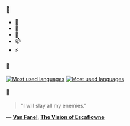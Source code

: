 ### 👋

- 🔭
- 🌱
- 💬
- 📫
- ⚡

#### 🧏

[![Most used languages](https://github-readme-stats-aynah.vercel.app/api/top-langs/?username=aynh&theme=solarized-dark&langs_count=6&layout=compact&hide_title=true)](https://github.com/anuraghazra/github-readme-stats#gh-dark-mode-only)
[![Most used languages](https://github-readme-stats-aynah.vercel.app/api/top-langs/?username=aynh&theme=solarized-light&langs_count=6&layout=compact&hide_title=true)](https://github.com/anuraghazra/github-readme-stats#gh-light-mode-only)

#### 💬

> "I will slay all my enemies."

&mdash; [**Van Fanel**](https://myanimelist.net/character.php?q=Van%20Fanel&cat=character), [**The Vision of Escaflowne**](https://myanimelist.net/search/all?q=The%20Vision%20of%20Escaflowne&cat=all)
